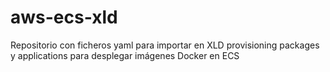 # aws-ecs-xld
Repositorio con ficheros yaml para importar en XLD provisioning packages y applications para desplegar imágenes Docker en ECS
